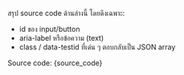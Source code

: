 สรุป source code ด้านล่างนี้ โดยดึงเฉพาะ:
- id ของ input/button
- aria-label หรือข้อความ (text)
- class / data-testid ที่เด่น ๆ
ตอบกลับเป็น JSON array

Source code:
{source_code}


